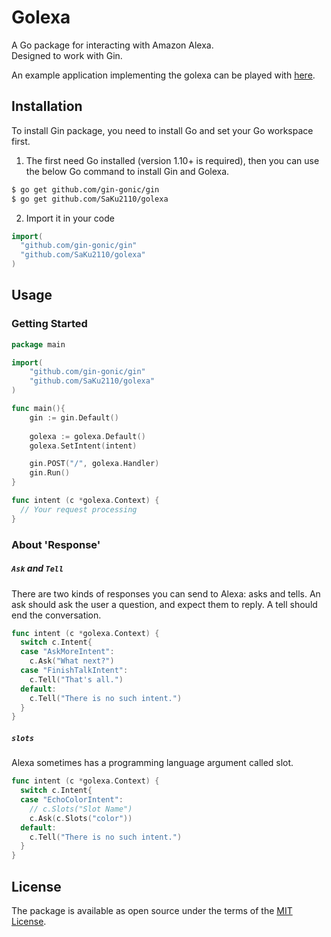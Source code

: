 # Golexa
A Go package for interacting with Amazon Alexa.  
Designed to work with Gin.

An example application implementing the golexa can be played with [here](https://github.com/SaKu2110/golexa_example).
## Installation
To install Gin package, you need to install Go and set your Go workspace first.  
1. The first need Go installed (version 1.10+ is required), then you can use the below Go command to install Gin and Golexa.  

```sh
$ go get github.com/gin-gonic/gin
$ go get github.com/SaKu2110/golexa
```

2. Import it in your code

```go
import(
  "github.com/gin-gonic/gin"
  "github.com/SaKu2110/golexa"
)
```

## Usage
### Getting Started
```go
package main

import(
	"github.com/gin-gonic/gin"
	"github.com/SaKu2110/golexa"
)

func main(){
	gin := gin.Default()
  
	golexa := golexa.Default()
	golexa.SetIntent(intent)

	gin.POST("/", golexa.Handler)
	gin.Run()
}

func intent (c *golexa.Context) {
  // Your request processing
}
```
### About 'Response'
##### `Ask` and `Tell`

There are two kinds of responses you can send to Alexa: asks and tells. An ask should ask the user a question, and expect them to reply. A tell should end the conversation.
```go
func intent (c *golexa.Context) {
  switch c.Intent{
  case "AskMoreIntent":
    c.Ask("What next?")
  case "FinishTalkIntent":
    c.Tell("That's all.")
  default:
    c.Tell("There is no such intent.")
  }
}
```

##### `slots`

Alexa sometimes has a programming language argument called slot.
```go
func intent (c *golexa.Context) {
  switch c.Intent{
  case "EchoColorIntent":
    // c.Slots("Slot Name")
    c.Ask(c.Slots("color"))
  default:
    c.Tell("There is no such intent.")
  }
}
```
## License
The package is available as open source under the terms of the [MIT License](https://opensource.org/licenses/MIT).
